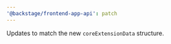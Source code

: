 ```yaml
---
'@backstage/frontend-app-api': patch
---
```


Updates to match the new `coreExtensionData` structure.
